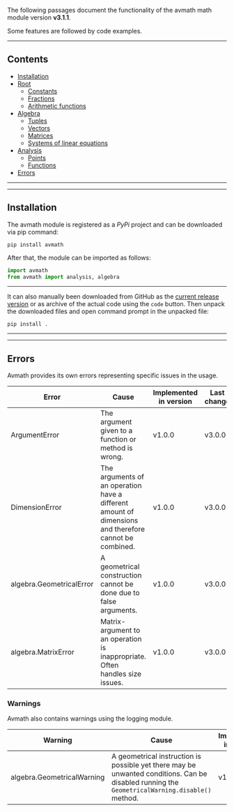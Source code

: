 The following passages document the
functionality of  the avmath math module version __v3.1.1__.

Some features are followed by code
examples.

---
## Contents

* [Installation](#installation)
* [Root](Avmath-root)
  * [Constants](Avmath-root#constants)
  * [Fractions](Avmath-root#fraction)
  * [Arithmetic functions](Avmath-root#arithmetic-functions)
* [Algebra](algebra#avmath-algebra-documentation)
  * [Tuples](algebra#tuple)
  * [Vectors](algebra#vector)
  * [Matrices](algebra#matrix)
  * [Systems of linear equations](algebra#sle)
* [Analysis](analysis)
  * [Points](analysis#point)
  * [Functions](analysis#function)
* [Errors](#errors)

---
---
## Installation

The avmath module is registered as a _PyPi_ project and
 can be downloaded via pip command:
```
pip install avmath
```

After that, the module can be imported as follows:
```python
import avmath
from avmath import analysis, algebra
```
---
It can also manually been downloaded from GitHub as the
[current release version](https://github.com/ballandt/avmath/releases)
or as archive of the actual code using the `code` button.
Then unpack the downloaded files and open command prompt in
the unpacked file:
````
pip install .
````

---

---
## Errors

Avmath provides its own errors representing specific issues in the usage.

| Error                    | Cause                                                                                                 | Implemented in version | Last change |
|--------------------------|-------------------------------------------------------------------------------------------------------|------------------------|-------------|
| ArgumentError            | The argument given to a function or method is wrong.                                                  | v1.0.0                 | v3.0.0      |
| DimensionError           | The arguments of an operation have a different amount of dimensions and therefore cannot be combined. | v1.0.0                 | v3.0.0      |
| algebra.GeometricalError | A geometrical construction cannot be done due to false arguments.                                     | v1.0.0                 | v3.0.0      |
| algebra.MatrixError      | Matrix-argument to an operation is inappropriate. Often handles size issues.                          | v1.0.0                 | v3.0.0      |

### Warnings

Avmath also contains warnings using the logging module.

| Warning                    | Cause                                                                                                                                          | Implemented in version | Last change |
|----------------------------|------------------------------------------------------------------------------------------------------------------------------------------------|------------------------|-------------|
| algebra.GeometricalWarning | A geometrical instruction is possible yet there may be unwanted conditions. Can be disabled running the `GeometricalWarning.disable()` method. | v1.0.0                 | v3.0.0      |